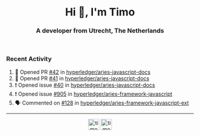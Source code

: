 <h1 align="center">Hi 👋, I'm Timo</h1>
<h3 align="center">A developer from Utrecht, The Netherlands</h3>
<br/>
<!-- https://github.com/rahuldkjain/github-profile-readme-generator --!>

<!--  <p align="left"><img src="https://github-readme-stats.vercel.app/api?username=timoglastra&show_icons=true&count_private=true&" alt="timoglastra" /></p> --!>

<!--
Github language stats
<p align="left"><img src="https://github-readme-stats.vercel.app/api/top-langs/?username=timoglastra&layout=compact" alt="timoglastra" /><p>
-->

<!-- Codestats language stats -->
<!-- <p align="left"><img src="https://codestats-readme.vercel.app/api/top-langs/?username=timoglastra&layout=compact&language_count=12" alt="timoglastra" /><p>    --!>
  
<h3>Recent Activity</h3>

<!--START_SECTION:activity-->
1. 💪 Opened PR [#42](https://github.com/hyperledger/aries-javascript-docs/pull/42) in [hyperledger/aries-javascript-docs](https://github.com/hyperledger/aries-javascript-docs)
2. 💪 Opened PR [#41](https://github.com/hyperledger/aries-javascript-docs/pull/41) in [hyperledger/aries-javascript-docs](https://github.com/hyperledger/aries-javascript-docs)
3. ❗️ Opened issue [#40](https://github.com/hyperledger/aries-javascript-docs/issues/40) in [hyperledger/aries-javascript-docs](https://github.com/hyperledger/aries-javascript-docs)
4. ❗️ Opened issue [#905](https://github.com/hyperledger/aries-framework-javascript/issues/905) in [hyperledger/aries-framework-javascript](https://github.com/hyperledger/aries-framework-javascript)
5. 🗣 Commented on [#128](https://github.com/hyperledger/aries-framework-javascript-ext/issues/128) in [hyperledger/aries-framework-javascript-ext](https://github.com/hyperledger/aries-framework-javascript-ext)
<!--END_SECTION:activity-->

---

<p align="center">
<a href="https://twitter.com/timoglastra" target="blank"><img align="center" src="https://cdn.jsdelivr.net/npm/simple-icons@3.0.1/icons/twitter.svg" alt="timoglastra" height="30" width="30" /></a>
<a href="https://linkedin.com/in/timoglastra" target="blank"><img align="center" src="https://cdn.jsdelivr.net/npm/simple-icons@3.0.1/icons/linkedin.svg" alt="timoglastra" height="30" width="30" /></a>
</p>



